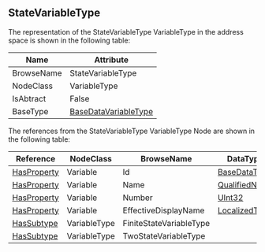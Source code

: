 <!-- objecttype -->
## StateVariableType
The representation of the StateVariableType VariableType in the address space is shown in the following table:  

|Name|Attribute|
|---|---|
|BrowseName|StateVariableType|
|NodeClass|VariableType|
|IsAbtract|False|
|BaseType|[BaseDataVariableType](../../../Part5/VariableTypes/BaseDataVariableType/readme.md)|

The references from the StateVariableType VariableType Node are shown in the following table:  

|Reference|NodeClass|BrowseName|DataType|TypeDefinition|ModellingRule|
|---|---|---|---|---|---|
|[HasProperty](../../../Part3/ReferenceTypes/HasProperty/readme.md)|Variable|Id|[BaseDataType](../../../Part3/DataTypes/BaseDataType/readme.md)|[PropertyType](../../Part5/VariableTypes/PropertyType/readme.md)|[Mandatory](../../Objects/Mandatory/readme.md)|
|[HasProperty](../../../Part3/ReferenceTypes/HasProperty/readme.md)|Variable|Name|[QualifiedName](../../../Part3/DataTypes/QualifiedName/readme.md)|[PropertyType](../../Part5/VariableTypes/PropertyType/readme.md)|[Optional](../../Objects/Optional/readme.md)|
|[HasProperty](../../../Part3/ReferenceTypes/HasProperty/readme.md)|Variable|Number|[UInt32](../../../Part3/DataTypes/UInt32/readme.md)|[PropertyType](../../Part5/VariableTypes/PropertyType/readme.md)|[Optional](../../Objects/Optional/readme.md)|
|[HasProperty](../../../Part3/ReferenceTypes/HasProperty/readme.md)|Variable|EffectiveDisplayName|[LocalizedText](../../../Part3/DataTypes/LocalizedText/readme.md)|[PropertyType](../../Part5/VariableTypes/PropertyType/readme.md)|[Optional](../../Objects/Optional/readme.md)|
|[HasSubtype](../../../Part3/ReferenceTypes/HasSubtype/readme.md)|VariableType|FiniteStateVariableType||||
|[HasSubtype](../../../Part3/ReferenceTypes/HasSubtype/readme.md)|VariableType|TwoStateVariableType||||

